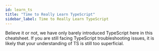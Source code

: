 ```yaml
---
id: learn_ts
title: "Time to Really Learn TypeScript"
sidebar_label: Time to Really Learn TypeScript
---
```


Believe it or not, we have only barely introduced TypeScript here in this cheatsheet. If you are still facing TypeScript troubleshooting issues, it is likely that your understanding of TS is still too superficial.
